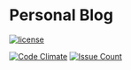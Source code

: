 # Personal Blog

[![license](https://img.shields.io/github/license/ganesshkumar/ganesshkumar.github.io.svg)]()

[![Code Climate](https://codeclimate.com/github/ganesshkumar/ganesshkumar.github.io/badges/gpa.svg)](https://codeclimate.com/github/codeclimate/codeclimate)
[![Issue Count](https://codeclimate.com/github/ganesshkumar/ganesshkumar.github.io/badges/issue_count.svg)](https://codeclimate.com/github/codeclimate/codeclimate)
